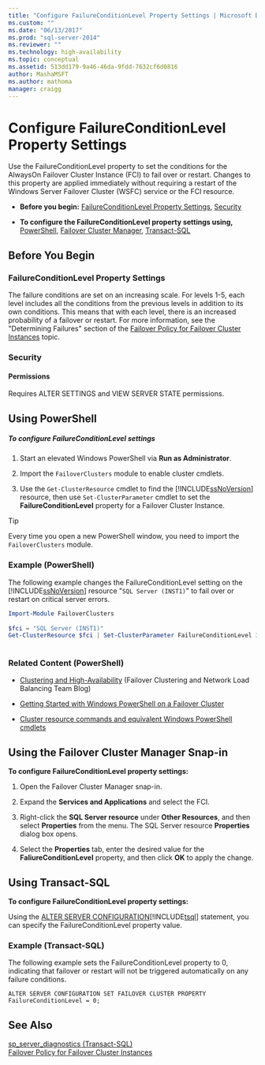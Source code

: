 ```yaml
---
title: "Configure FailureConditionLevel Property Settings | Microsoft Docs"
ms.custom: ""
ms.date: "06/13/2017"
ms.prod: "sql-server-2014"
ms.reviewer: ""
ms.technology: high-availability
ms.topic: conceptual
ms.assetid: 513dd179-9a46-46da-9fdd-7632cf6d0816
author: MashaMSFT
ms.author: mathoma
manager: craigg
---
```

# Configure FailureConditionLevel Property Settings
  Use the FailureConditionLevel property to set the conditions for the AlwaysOn Failover Cluster Instance (FCI) to fail over or restart. Changes to this property are applied immediately without requiring a restart of the Windows Server Failover Cluster (WSFC) service or the FCI resource.  
  
-   **Before you begin:**  [FailureConditionLevel Property Settings](#Restrictions), [Security](#Security)  
  
-   **To configure the FailureConditionLevel property settings using,** [PowerShell](#PowerShellProcedure), [Failover Cluster Manager](#WSFC), [Transact-SQL](#TsqlProcedure)  
  
##  <a name="BeforeYouBegin"></a> Before You Begin  
  
###  <a name="Restrictions"></a> FailureConditionLevel Property Settings  
 The failure conditions are set on an increasing scale. For levels 1-5, each level includes all the conditions from the previous levels in addition to its own conditions. This means that with each level, there is an increased probability of a failover or restart.  For more information, see the "Determining Failures" section of the [Failover Policy for Failover Cluster Instances](failover-policy-for-failover-cluster-instances.md) topic.  
  
###  <a name="Security"></a> Security  
  
####  <a name="Permissions"></a> Permissions  
 Requires ALTER SETTINGS and VIEW SERVER STATE permissions.  
  
##  <a name="PowerShellProcedure"></a> Using PowerShell  
  
##### To configure FailureConditionLevel settings  
  
1.  Start an elevated Windows PowerShell via **Run as Administrator**.  
  
2.  Import the `FailoverClusters` module to enable cluster cmdlets.  
  
3.  Use the `Get-ClusterResource` cmdlet to find the [!INCLUDE[ssNoVersion](../../../includes/ssnoversion-md.md)] resource, then use `Set-ClusterParameter` cmdlet to set the **FailureConditionLevel** property for a Failover Cluster Instance.  
  
> [!TIP]  
>  Every time you open a new PowerShell window, you need to import the `FailoverClusters` module.  
  
### Example (PowerShell)  
 The following example changes the FailureConditionLevel setting on the [!INCLUDE[ssNoVersion](../../../includes/ssnoversion-md.md)] resource "`SQL Server (INST1)`" to fail over or restart on critical server errors.  
  
```powershell  
Import-Module FailoverClusters  
  
$fci = "SQL Server (INST1)"  
Get-ClusterResource $fci | Set-ClusterParameter FailureConditionLevel 3  
  
```  
  
### Related Content (PowerShell)  
  
-   [Clustering and High-Availability](http://blogs.msdn.com/b/clustering/archive/2009/05/23/9636665.aspx) (Failover Clustering and Network Load Balancing Team Blog)  
  
-   [Getting Started with Windows PowerShell on a Failover Cluster](http://technet.microsoft.com/library/ee619762\(WS.10\).aspx)  
  
-   [Cluster resource commands and equivalent Windows PowerShell cmdlets](http://msdn.microsoft.com/library/ee619744.aspx#BKMK_resource)  
  
##  <a name="WSFC"></a> Using the Failover Cluster Manager Snap-in  
 **To configure FailureConditionLevel property settings:**  
  
1.  Open the Failover Cluster Manager snap-in.  
  
2.  Expand the **Services and Applications** and select the FCI.  
  
3.  Right-click the **SQL Server resource** under **Other Resources**, and then select **Properties** from the menu. The SQL Server resource **Properties** dialog box opens.  
  
4.  Select the **Properties** tab, enter the desired value for the **FaliureConditionLevel** property, and then click **OK** to apply the change.  
  
##  <a name="TsqlProcedure"></a> Using Transact-SQL  
 **To configure FailureConditionLevel property settings:**  
  
 Using the [ALTER SERVER CONFIGURATION](/sql/t-sql/statements/alter-server-configuration-transact-sql)[!INCLUDE[tsql](../../../includes/tsql-md.md)] statement, you can specify the FailureConditionLevel property value.  
  
###  <a name="TsqlExample"></a> Example (Transact-SQL)  
 The following example sets the FailureConditionLevel property to 0, indicating that failover or restart will not be triggered automatically on any failure conditions.  
  
```  
ALTER SERVER CONFIGURATION SET FAILOVER CLUSTER PROPERTY FailureConditionLevel = 0;  
```  
  
## See Also  
 [sp_server_diagnostics &#40;Transact-SQL&#41;](/sql/relational-databases/system-stored-procedures/sp-server-diagnostics-transact-sql)   
 [Failover Policy for Failover Cluster Instances](failover-policy-for-failover-cluster-instances.md)  
  
  
